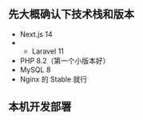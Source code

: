 ## 先大概确认下技术栈和版本

* Next.js 14
* * Laravel 11
* PHP 8.2（第一个小版本好）
* MySQL 8
* Nginx 的 Stable 就行

## 本机开发部署
